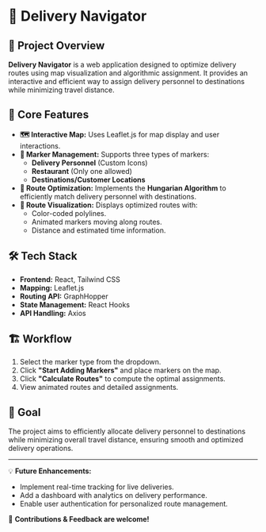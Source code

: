 # 🚀 Delivery Navigator

## 📌 Project Overview
**Delivery Navigator** is a web application designed to optimize delivery routes using map visualization and algorithmic assignment. It provides an interactive and efficient way to assign delivery personnel to destinations while minimizing travel distance.

## 🎯 Core Features
- **🗺️ Interactive Map:** Uses Leaflet.js for map display and user interactions.
- **📍 Marker Management:** Supports three types of markers:
  - **Delivery Personnel** (Custom Icons)
  - **Restaurant** (Only one allowed)
  - **Destinations/Customer Locations**
- **🔗 Route Optimization:** Implements the **Hungarian Algorithm** to efficiently match delivery personnel with destinations.
- **🚗 Route Visualization:** Displays optimized routes with:
  - Color-coded polylines.
  - Animated markers moving along routes.
  - Distance and estimated time information.

## 🛠 Tech Stack
- **Frontend:** React, Tailwind CSS
- **Mapping:** Leaflet.js
- **Routing API:** GraphHopper
- **State Management:** React Hooks
- **API Handling:** Axios

## 🏗️ Workflow
1. Select the marker type from the dropdown.
2. Click **"Start Adding Markers"** and place markers on the map.
3. Click **"Calculate Routes"** to compute the optimal assignments.
4. View animated routes and detailed assignments.

## 🎯 Goal
The project aims to efficiently allocate delivery personnel to destinations while minimizing overall travel distance, ensuring smooth and optimized delivery operations.

---

💡 **Future Enhancements:**  
- Implement real-time tracking for live deliveries.  
- Add a dashboard with analytics on delivery performance.  
- Enable user authentication for personalized route management.  

🚀 **Contributions & Feedback are welcome!**
